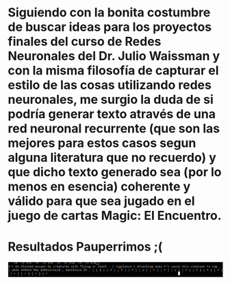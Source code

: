 # Siguiendo con la bonita costumbre de buscar ideas para los proyectos finales del curso de Redes Neuronales del Dr. Julio Waissman y con la misma filosofía de capturar el estilo de las cosas utilizando redes neuronales, me surgio la duda de si podría generar texto através de una red neuronal recurrente (que son las mejores para estos casos segun alguna literatura que no recuerdo) y que dicho texto generado sea (por lo menos en esencia) coherente y válido para que sea jugado en el juego de cartas Magic: El Encuentro.      

# Resultados Pauperrimos ;(

![](output_model1.png)




